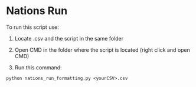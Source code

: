 # Nations Run



To run this script use:


1. Locate .csv and the script in the same folder
2. Open CMD in the folder where the script is located (right click and open CMD)

3. Run this command:


```
python nations_run_formatting.py <yourCSV>.csv
```